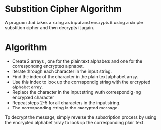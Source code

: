 # Substition Cipher Algorithm

A program that takes a string as input and encrypts it using a simple substition cipher and then decrypts it again.

# Algorithm
* Create 2 arrays , one for the plain text alphabets and one for the corresponding encrypted alphabet.
* Iterate through each character in the input string.
* Find the index of the character in the plain text alphabet array.
* Use this index to look up the correspondig string with the encrypted alphabet array.
* Replace the character in the input string wuth correspondig=ng encrypted character.
* Repeat steps 2-5 for all characters in the input string.
* The corresponding string is the encrypted message.

Tp decrypt the message, simply reverse the subscription process by using the encrypted alphabet array to look up the corresponding plain text.
